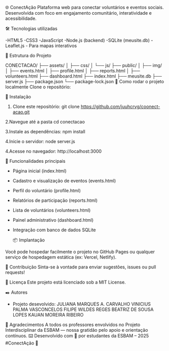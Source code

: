 🌐 ConectAção
Plataforma web para conectar voluntários e eventos sociais. Desenvolvida com foco em engajamento comunitário, interatividade e acessibilidade.

🛠️ Tecnologias utilizadas

-HTML5
-CSS3
-JavaScript
-Node.js (backend)
-SQLite (meusite.db)
-Leaflet.js - Para mapas interativos

📁 Estrutura do Projeto

CONECTACAO/
├── assets/
│   ├── css/
│   └── js/
├── public/
│   ├── img/
│   ├── events.html
│   ├── profile.html
│   ├── reports.html
│   ├── volunteers.html
├── dashboard.html
├── index.html
├── meusite.db
├── server.js
├── package.json
└── package-lock.json
🚀 Como rodar o projeto localmente
Clone o repositório:

🔧 Instalação

1. Clone este repositório:
git clone https://github.com/juuhcrvg/coonect-acao.git

2.Navegue até a pasta
cd conectacao

3.Instale as dependências:
npm install

4.Inicie o servidor:
node server.js

4.Acesse no navegador:
http://localhost:3000

📌 Funcionalidades principais
- Página inicial (index.html)
- Cadastro e visualização de eventos (events.html)
- Perfil do voluntário (profile.html)
- Relatórios de participação (reports.html)
- Lista de voluntários (volunteers.html)
- Painel administrativo (dashboard.html)
- Integração com banco de dados SQLite

  📦 Implantação

Você pode hospedar facilmente o projeto no GitHub Pages ou qualquer serviço de hospedagem estática (ex: Vercel, Netlify).

🤝 Contribuição
Sinta-se à vontade para enviar sugestões, issues ou pull requests!

📄 Licença
Este projeto está licenciado sob a MIT License.

✒️ Autores

- Projeto desevolvido:
JULIANA MARQUES A. CARVALHO
VINICIUS PALMA VASCONCELOS
FILIPE WILDES REGES
BEATRIZ DE SOUSA LOPES
KAUAN MOREIRA RIBEIRO

🔹 Agradecimentos
A todos os professores envolvidos no Projeto Interdisciplinar da ESBAM — 
nossa gratidão pelo apoio e orientação contínuos.
⌨️ Desenvolvido com 💙 por estudantes da ESBAM – 2025
#ConectAção 🚀



